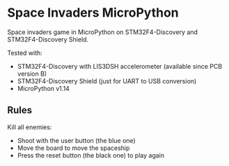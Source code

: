 # Space Invaders MicroPython

Space invaders game in MicroPython on STM32F4-Discovery and STM32F4-Discovery Shield.

Tested with:

- STM32F4-Discovery with LIS3DSH accelerometer (available since PCB version B)
- STM32F4-Discovery Shield (just for UART to USB conversion)
- MicroPython v1.14

## Rules

Kill all enemies:

- Shoot with the user button (the blue one)
- Move the board to move the spaceship
- Press the reset button (the black one) to play again
